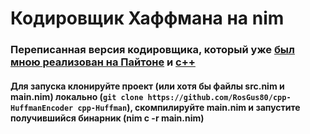 # Кодировщик Хаффмана на nim

### Переписанная версия кодировщика, который уже [был мною реализован на Пайтоне](https://github.com/RosGus80/HuffmanEncoder) и [с++](https://github.com/RosGus80/cpp-huffman)

#### Для запуска клонируйте проект (или хотя бы файлы src.nim и main.nim) локально (`git clone https://github.com/RosGus80/cpp-HuffmanEncoder cpp-Huffman`), скомпилируйте main.nim и запустите получившийся бинарник (nim c -r main.nim)